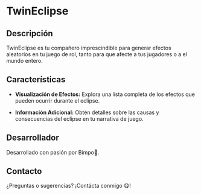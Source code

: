 # TwinEclipse

## Descripción

TwinEclipse es tu compañero imprescindible para generar efectos aleatorios en tu juego de rol, tanto para que afecte a tus jugadores o a el mundo entero.

## Características

- **Visualización de Efectos:** Explora una lista completa de los efectos que pueden ocurrir durante el eclipse.
  
- **Información Adicional:** Obtén detalles sobre las causas y consecuencias del eclipse en tu narrativa de juego.



## Desarrollador

Desarrollado con pasión por Bimpo🦝.

## Contacto

¿Preguntas o sugerencias? ¡Contácta conmigo 😋!
